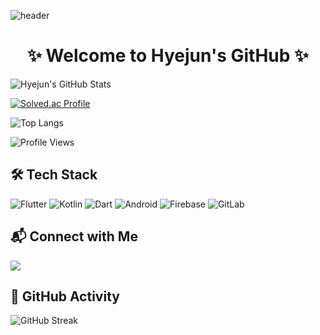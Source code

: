<!-- 헤더 이미지 -->
![header](https://capsule-render.vercel.app/api?type=waving&color=auto&height=200&text=Welcome%20to%20Hyejun's%20GitHub!&fontSize=40&fontAlignY=35)

<h1 align="center">✨ Welcome to Hyejun's GitHub ✨</h1>

<!-- GitHub 통계 카드 -->
![Hyejun's GitHub Stats](https://github-readme-stats.vercel.app/api?username=YangHyeJun&show_icons=true&theme=radical)

<!-- Solved.ac (백준) 티어 표시 -->
[![Solved.ac Profile](http://mazassumnida.wtf/api/v2/generate_badge?boj=maybe0426)](https://solved.ac/maybe0426/)

<!-- 주로 사용하는 언어 -->
![Top Langs](https://github-readme-stats.vercel.app/api/top-langs/?username=YangHyeJun&layout=compact&theme=radical)

<!-- 방문자 수 카운터 -->
![Profile Views](https://komarev.com/ghpvc/?username=YangHyeJun&style=flat-square&color=blue)

## 🛠 Tech Stack
<!-- 사용 기술 배지 -->
![Flutter](https://img.shields.io/badge/Flutter-%2302569B.svg?style=flat-square&logo=flutter&logoColor=white)
![Kotlin](https://img.shields.io/badge/Kotlin-%230095D5.svg?style=flat-square&logo=kotlin&logoColor=white)
![Dart](https://img.shields.io/badge/Dart-%230175C2.svg?style=flat-square&logo=dart&logoColor=white)
![Android](https://img.shields.io/badge/Android-%233DDC84.svg?style=flat-square&logo=android&logoColor=white)
![Firebase](https://img.shields.io/badge/Firebase-%23FFCA28.svg?style=flat-square&logo=firebase&logoColor=white)
![GitLab](https://img.shields.io/badge/GitLab-%23F05032.svg?style=flat-square&logo=git&logoColor=white)

## 📬 Connect with Me
<a href="mailto:maybe0426@naver.com"><img src="https://img.shields.io/badge/Email-D14836?style=flat-square&logo=gmail&logoColor=white"/></a>

## 📌 GitHub Activity
<!-- GitHub 활동 표시 -->
![GitHub Streak](https://github-readme-streak-stats.herokuapp.com/?user=YangHyeJun&theme=radical)

